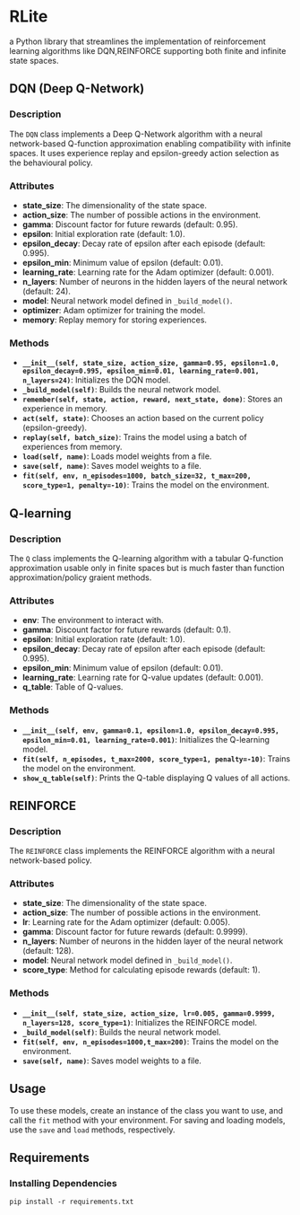# RLite
a Python library that streamlines the implementation of reinforcement learning algorithms like DQN,REINFORCE supporting both finite and infinite state spaces.

## DQN (Deep Q-Network)

### Description
The `DQN` class implements a Deep Q-Network algorithm with a neural network-based Q-function approximation enabling compatibility with infinite spaces. It uses experience replay and epsilon-greedy action selection as the behavioural policy.

### Attributes
- **state_size**: The dimensionality of the state space.
- **action_size**: The number of possible actions in the environment.
- **gamma**: Discount factor for future rewards (default: 0.95).
- **epsilon**: Initial exploration rate (default: 1.0).
- **epsilon_decay**: Decay rate of epsilon after each episode (default: 0.995).
- **epsilon_min**: Minimum value of epsilon (default: 0.01).
- **learning_rate**: Learning rate for the Adam optimizer (default: 0.001).
- **n_layers**: Number of neurons in the hidden layers of the neural network (default: 24).
- **model**: Neural network model defined in `_build_model()`.
- **optimizer**: Adam optimizer for training the model.
- **memory**: Replay memory for storing experiences.

### Methods
- **`__init__(self, state_size, action_size, gamma=0.95, epsilon=1.0, epsilon_decay=0.995, epsilon_min=0.01, learning_rate=0.001, n_layers=24)`**: Initializes the DQN model.
- **`_build_model(self)`**: Builds the neural network model.
- **`remember(self, state, action, reward, next_state, done)`**: Stores an experience in memory.
- **`act(self, state)`**: Chooses an action based on the current policy (epsilon-greedy).
- **`replay(self, batch_size)`**: Trains the model using a batch of experiences from memory.
- **`load(self, name)`**: Loads model weights from a file.
- **`save(self, name)`**: Saves model weights to a file.
- **`fit(self, env, n_episodes=1000, batch_size=32, t_max=200, score_type=1, penalty=-10)`**: Trains the model on the environment.

## Q-learning

### Description
The `Q` class implements the Q-learning algorithm with a tabular Q-function approximation usable only in finite spaces but is much faster than function approximation/policy graient methods.

### Attributes
- **env**: The environment to interact with.
- **gamma**: Discount factor for future rewards (default: 0.1).
- **epsilon**: Initial exploration rate (default: 1.0).
- **epsilon_decay**: Decay rate of epsilon after each episode (default: 0.995).
- **epsilon_min**: Minimum value of epsilon (default: 0.01).
- **learning_rate**: Learning rate for Q-value updates (default: 0.001).
- **q_table**: Table of Q-values.

### Methods
- **`__init__(self, env, gamma=0.1, epsilon=1.0, epsilon_decay=0.995, epsilon_min=0.01, learning_rate=0.001)`**: Initializes the Q-learning model.
- **`fit(self, n_episodes, t_max=2000, score_type=1, penalty=-10)`**: Trains the model on the environment.
- **`show_q_table(self)`**: Prints the Q-table displaying Q values of all actions.

## REINFORCE

### Description
The `REINFORCE` class implements the REINFORCE algorithm with a neural network-based policy.

### Attributes
- **state_size**: The dimensionality of the state space.
- **action_size**: The number of possible actions in the environment.
- **lr**: Learning rate for the Adam optimizer (default: 0.005).
- **gamma**: Discount factor for future rewards (default: 0.9999).
- **n_layers**: Number of neurons in the hidden layer of the neural network (default: 128).
- **model**: Neural network model defined in `_build_model()`.
- **score_type**: Method for calculating episode rewards (default: 1).

### Methods
- **`__init__(self, state_size, action_size, lr=0.005, gamma=0.9999, n_layers=128, score_type=1)`**: Initializes the REINFORCE model.
- **`_build_model(self)`**: Builds the neural network model.
- **`fit(self, env, n_episodes=1000,t_max=200)`**: Trains the model on the environment.
- **`save(self, name)`**: Saves model weights to a file.

## Usage

To use these models, create an instance of the class you want to use, and call the `fit` method with your environment. For saving and loading models, use the `save` and `load` methods, respectively.

## Requirements
### Installing Dependencies
```
pip install -r requirements.txt
```
